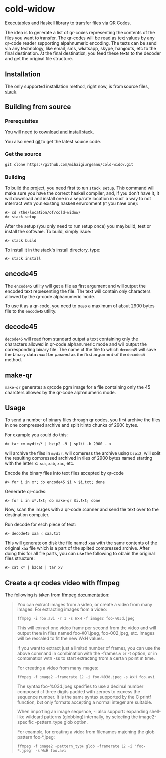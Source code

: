 # cold-widow

Executables and Haskell library to transfer files via QR Codes.

The idea is to generate a list of qr-codes representing the contents of
the files you want to transfer. The qr-codes will be read as text values by any qr-code
reader supporting alpahnumeric encoding. The texts can be send via any
technology, like email, sms, whatsapp, skype, hangouts, etc to the final
destination. At the final destination, you feed these texts to the decoder
and get the original file structure.

## Installation

The only supported installation method, right now, is from source files,
[stack](http://www.haskellstack.org/).

## Building from source

### Prerequisites

You will need to [download and install stack](https://docs.haskellstack.org/en/stable/README/#how-to-install).

You also need [git](https://git-scm.com/) to get the latest source code.

### Get the source

    git clone https://github.com/mihaigiurgeanu/cold-widow.git

### Building

To build the project, you need first to run `stack setup`. This command
will make sure you have the correct haskell compiler, and, if you don't
have it, it will download and install one in a separate location in such
a way to not interract with your existing haskell environment (if you have one):

    #> cd /the/location/of/cold-widow/
    #> stack setup

After the setup (you only need to run setup once) you may build, test or install
the software. To build, simply issue:

    #> stack build

To install it in the stack's install directory, type:

    #> stack install

## encode45

The `encode45` utility will get a file as first argument and will output
the encoded text representing the file. The text will contain only characters
allowed by the qr-code alphanumeric mode.

To use it as a qr-code, you need to pass a maximum of about 2900 bytes file to
the `encode45` utility.

## decode45

`decode45` will read from standard output a text containing only the characters
allowed in qr-code alphanumeric mode and will output the corresponding binary file.
The name of the file to which `decode45` will save the binary data _must_ be passed
as the first argument of the `decode45` method.

## make-qr

`make-qr` generates a qrcode pgm image for a file containing only the 45 charcters
allowed by the qr-code alphanumeric mode.

## Usage

To send a number of binary files through qr codes, you first archive the files in
one compressed archive and split it into chunks of 2900 bytes.

For example you could do this:

    #> tar cv mydir/* | bzip2 -9 | split -b 2900 - x

will archive the files in `mydir`, will compress the archive using `bzpi2`, will
split the resulting compressed archived in files of 2900 bytes named starting with
the letter x: `xaa`, `xab`, `xac`, etc.

Encode the binary files into text files accepted by qr-code:

    #> for i in x*; do encode45 $i > $i.txt; done

Generarte qr-codes:

    #> for i in x*.txt; do make-qr $i.txt; done

Now, scan the images with a qr-code scanner and send the text over to the destination
computer.

Run decode for each piece of text:

    #> decode45 xaa < xaa.txt

This will generate on disk the file named `xaa` with the same contents of the
original `xaa` file which is a part of the splited compressed archive. After
doing this for all file parts, you can use the following to obtain the original
files structure:

    #> cat x* | bzcat | tar xv


## Create a qr codes video with ffmpeg


The following is taken from [ffmpeg documentation](http://ffmpeg.org/ffmpeg.html):

> You can extract images from a video, or create a video from many images:
> For extracting images from a video:
>
>     ffmpeg -i foo.avi -r 1 -s WxH -f image2 foo-%03d.jpeg
>
> This will extract one video frame per second from the video and will output them in files
> named foo-001.jpeg, foo-002.jpeg, etc. Images will be rescaled to fit the new WxH values.
>
> If you want to extract just a limited number of frames, you can use the above command in
> combination with the -frames:v or -t option, or in combination with -ss to start extracting
> from a certain point in time.
>
> For creating a video from many images:
>
>     ffmpeg -f image2 -framerate 12 -i foo-%03d.jpeg -s WxH foo.avi
>
> The syntax foo-%03d.jpeg specifies to use a decimal number composed of three digits padded
> with zeroes to express the sequence number. It is the same syntax supported by the C
> printf function, but only formats accepting a normal integer are suitable.
>
> When importing an image sequence, -i also supports expanding shell-like wildcard patterns
> (globbing) internally, by selecting the image2-specific -pattern_type glob option.
>
> For example, for creating a video from filenames matching the glob pattern foo-*.jpeg:
>
>     ffmpeg -f image2 -pattern_type glob -framerate 12 -i 'foo-*.jpeg' -s WxH foo.avi
